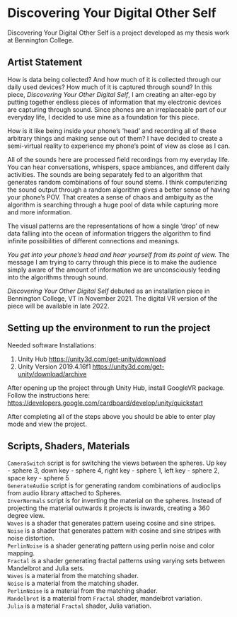 # Discovering Your Digital Other Self
Discovering Your Digital Other Self is a project developed as my thesis work at Bennington College. 

## Artist Statement 

How is data being collected? And how much of it is collected through our daily used devices? How much of it is captured through sound? In this piece, <em>Discovering Your Other Digital Self</em>, I am creating an alter-ego by putting together endless pieces of information that my electronic devices are capturing through sound. Since phones are an irreplaceable part of our everyday life, I decided to use mine as a foundation for this piece.

How is it like being inside your phone’s ‘head’ and recording all of these arbitrary things and making sense out of them? I have decided to create a semi-virtual reality to experience my phone’s point of view as close as I can.

All of the sounds here are processed field recordings from my everyday life. You can hear conversations, whispers, space ambiances, and different daily activities. The sounds are being separately fed to an algorithm that generates random combinations of four sound stems. I think computerizing the sound output through a random algorithm gives a better sense of having your phone’s POV. That creates a sense of chaos and ambiguity as the algorithm is searching through a huge pool of data while capturing more and more information. 

The visual patterns are the representations of how a single ‘drop’ of new data falling into the ocean of information triggers the algorithm to find infinite possibilities of different connections and meanings. 

<em>You get into your phone’s head and hear yourself from its point of view.</em> The message I am trying to carry through this piece is to make the audience simply aware of the amount of information we are unconsciously feeding into the algorithms through sound. 


<em>Discovering Your Other Digital Self</em> debuted as an installation piece in Bennington College, VT in November 2021. The digital VR version of the piece will be available in late 2022.


## Setting up the environment to run the project

Needed software Installations: 
1. Unity Hub <https://unity3d.com/get-unity/download>
2. Unity Version 2019.4.16f1 <https://unity3d.com/get-unity/download/archive>

After opening up the project through Unity Hub, install GoogleVR package. 
Follow the instructions here: <https://developers.google.com/cardboard/develop/unity/quickstart>

After completing all of the steps above you should be able to enter play mode and view the project. 

## Scripts, Shaders, Materials

`CameraSwitch` script is for switching the views between the spheres. Up key - sphere 3, down key - sphere 4, right key - sphere 1, left key - sphere 2, space key - sphere 5 <br>
`GenerateAudio` script is for generating random combinations of audioclips from audio library attached to Spheres. <br>
`InverNormals` script is for inverting the material on the spheres. Instead of projecting the material outwards it projects is inwards, creating a 360 degree view. <br>
`Waves` is a shader that generates pattern useing cosine and sine stripes. <br>
`Noise` is a shader that generates pattern with cosine and sine stripes with noise distortion. <br>
`PerlinNoise` is a shader generating pattern using perlin noise and color mapping. <br>
`Fractal` is a shader generating fractal patterns using varying sets between Mandelbrot and Julia sets. <br>
`Waves` is a material from the matching shader. <br>
`Noise` is a material from the matching shader. <br>
`PerlinNoise` is a material from the matching shader. <br>
`Mandelbrot` is a material from `Fractal` shader, mandelbrot variation. <br>
`Julia` is a material `Fractal` shader, Julia variation. <br>
